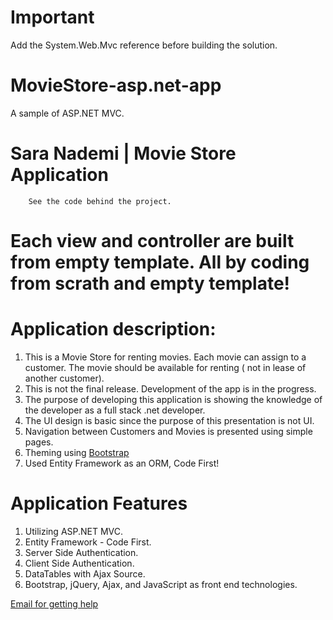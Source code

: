# Important
Add the System.Web.Mvc reference before building the solution.

# MovieStore-asp.net-app
A sample of ASP.NET MVC.


# Sara Nademi | Movie Store Application
        
        See the code behind the project.
# Each view and controller are built from empty template. All by coding from scrath and empty template!

# Application description:
  
  1. This is a Movie Store for renting movies. Each movie can assign to a customer. The movie should be available for renting ( not in lease of another customer).
  2. This is not the final release. Development of the app is in the progress.
  3. The purpose of developing this application is showing the knowledge of the developer as a full stack .net developer.
  4. The UI design is basic since the purpose of this presentation is not UI.
  5. Navigation between Customers and Movies is presented using simple pages.
  6. Theming using <a href="http://go.microsoft.com/fwlink/?LinkID=320754">Bootstrap</a>
  7. Used Entity Framework as an ORM, Code First!
                
 # Application Features 
 
   1. Utilizing ASP.NET MVC.
   2. Entity Framework - Code First.
   3. Server Side Authentication.
   4. Client Side Authentication.
   5. DataTables with Ajax Source.
   6. Bootstrap, jQuery, Ajax, and JavaScript as front end technologies.
            
<a href="mailto:sara.a.nademi@gmail.com">Email for getting help</a>
